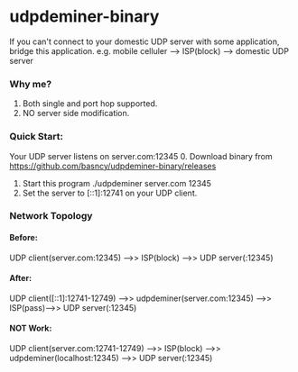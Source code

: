 # udpdeminer-binary
If you can't connect to your domestic UDP server with some application, bridge this application.
e.g. mobile celluler --> ISP(block) --> domestic UDP server

### Why me?
1. Both single and port hop supported.
2. NO server side modification.

### Quick Start:
  Your UDP server listens on server.com:12345
0. Download binary from https://github.com/basncy/udpdeminer-binary/releases
1. Start this program ./udpdeminer server.com 12345
2. Set the server to [::1]:12741 on your UDP client.

### Network Topology
#### Before:
  UDP client(server.com:12345) -->> ISP(block) -->> UDP server(:12345)
#### After:
  UDP client([::1]:12741-12749) -->> udpdeminer(server.com:12345) -->> ISP(pass)-->> UDP server(:12345)
#### NOT Work:
  UDP client(server.com:12741-12749) -->> ISP(block) -->> udpdeminer(localhost:12345) -->> UDP server(:12345)
